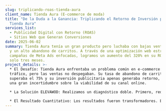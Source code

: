 ```yaml
---
slug: triplicando-roas-tienda-aura
client_name: Tienda Aura (E-commerce de moda)
title: "De la Duda a la Ganancia: Triplicando el Retorno de Inversión para
  Tienda Aura"
services_list:
  - Publicidad Digital con Retorno (ROAS)
  - Sitios Web que Generan Conversiones
date: 2025-06-02
summary: Tienda Aura tenía un gran producto pero luchaba con bajas ventas online
  y un alto abandono de carritos. A través de una optimización web estratégica y
  campañas de Meta Ads enfocadas, logramos un aumento del 320% en su ROAS en
  solo tres meses.
project_details: >-
  * El Desafío: Tienda Aura enfrentaba un problema común en e-commerce: atraían
  tráfico, pero las ventas no despegaban. Su tasa de abandono de carritos
  superaba el 75% y su inversión publicitaria apenas generaba retorno, creando
  una gran incertidumbre sobre la viabilidad de su canal online.

  * La Solución ELEVAWOD: Realizamos un diagnóstico doble. Primero, rediseñamos el proceso de pago en su sitio web, simplificándolo a tres pasos intuitivos para eliminar la fricción. Segundo, lanzamos una campaña de Publicidad Digital enfocada en retargeting dinámico para los carritos abandonados y audiencias similares (lookalike) de sus mejores clientes.

  * El Resultado Cuantitativo: Los resultados fueron transformadores. En solo 90 días, Tienda Aura vio un aumento del 320% en el Retorno de la Inversión Publicitaria (ROAS). La tasa de abandono de carritos se redujo en un 50% y las ventas totales aumentaron en un 150%.
---
```

